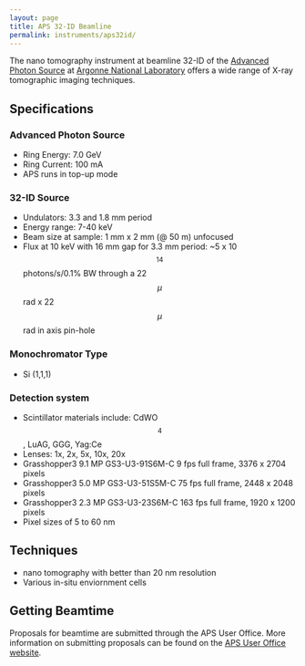 ```yaml
---
layout: page
title: APS 32-ID Beamline
permalink: instruments/aps32id/
---
```


The nano tomography instrument at beamline 32-ID of the [Advanced Photon Source](https://www.aps.anl.gov) at [Argonne National Laboratory](https://www.anl.gov) offers a wide range of X-ray tomographic imaging techniques.

## Specifications

### Advanced Photon Source

* Ring Energy: 7.0 GeV
* Ring Current: 100 mA
* APS runs in top-up mode

### 32-ID Source

* Undulators: 3.3 and 1.8 mm period
* Energy range: 7-40 keV
* Beam size at sample: 1 mm x 2 mm (@ 50 m) unfocused
* Flux at 10 keV with 16 mm gap for 3.3 mm period: ~5 x 10$$^{14} $$ photons/s/0.1% BW  through a 22 $$\mu$$rad x 22 $$\mu$$rad in axis pin-hole

### Monochromator Type

* Si (1,1,1)

### Detection system

* Scintillator materials include: CdWO$$_4$$, LuAG, GGG, Yag:Ce
* Lenses: 1x, 2x, 5x, 10x, 20x
* Grasshopper3 9.1 MP GS3-U3-91S6M-C  9 fps full frame, 3376 x 2704 pixels
* Grasshopper3 5.0 MP GS3-U3-51S5M-C  75 fps full frame, 2448 x 2048  pixels
* Grasshopper3 2.3 MP GS3-U3-23S6M-C  163 fps full frame, 1920 x 1200 pixels   
* Pixel sizes of 5 to 60 nm 

## Techniques

* nano tomography with better than 20 nm resolution
* Various in-situ enviornment cells


## Getting Beamtime

Proposals for beamtime are submitted through the APS User Office. More information on submitting proposals can be found on the [APS User Office website](https://www1.aps.anl.gov/Users-Information).
